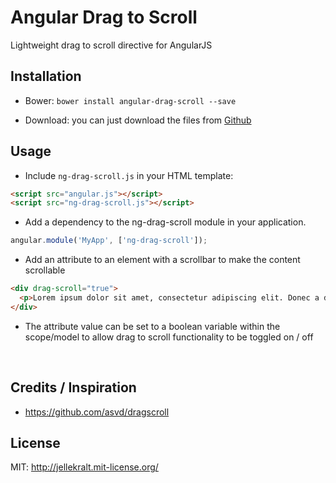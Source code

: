 Angular Drag to Scroll
======================

Lightweight drag to scroll directive for AngularJS

Installation
------------

-   Bower: `bower install angular-drag-scroll --save`

-   Download: you can just download the files from
    [Github](<https://github.com/jellekralt/angular-drag-scroll/archive/master.zip>)

Usage
-----

-   Include `ng-drag-scroll.js` in your HTML template:

~~~~~~~~~~~~~~~~~~~~~~~~~~~~~~~~~~~~~~~~~~~~~~~~~~~~~~~~~~~~~~~~~~~~~~~~~~~ html
<script src="angular.js"></script>
<script src="ng-drag-scroll.js"></script>
~~~~~~~~~~~~~~~~~~~~~~~~~~~~~~~~~~~~~~~~~~~~~~~~~~~~~~~~~~~~~~~~~~~~~~~~~~~~~~~~

-   Add a dependency to the ng-drag-scroll module in your application.

~~~~~~~~~~~~~~~~~~~~~~~~~~~~~~~~~~~~~~~~~~~~~~~~~~~~~~~~~~~~~~~~~~~~~ javascript
angular.module('MyApp', ['ng-drag-scroll']);
~~~~~~~~~~~~~~~~~~~~~~~~~~~~~~~~~~~~~~~~~~~~~~~~~~~~~~~~~~~~~~~~~~~~~~~~~~~~~~~~

-   Add an attribute to an element with a scrollbar to make the content
    scrollable

~~~~~~~~~~~~~~~~~~~~~~~~~~~~~~~~~~~~~~~~~~~~~~~~~~~~~~~~~~~~~~~~~~~~~~~~~~~ html
<div drag-scroll="true">
  <p>Lorem ipsum dolor sit amet, consectetur adipiscing elit. Donec a diam lectus. Sed sit amet ipsum mauris. Maecenas congue ligula ac quam viverra nec consectetur ante hendrerit. Donec et mollis dolor. Praesent et diam eget libero egestas mattis sit amet vitae augue. Nam tincidunt congue enim, ut porta lorem lacinia consectetur. Donec ut libero sed arcu vehicula ultricies a non tortor. Lorem ipsum dolor sit amet, consectetur adipiscing elit. Aenean ut gravida lorem. Ut turpis felis, pulvinar a semper sed, adipiscing id dolor. Pellentesque auctor nisi id magna consequat sagittis. Curabitur dapibus enim sit amet elit pharetra tincidunt feugiat nisl imperdiet. Ut convallis libero in urna ultrices accumsan. Donec sed odio eros. Donec viverra mi quis quam pulvinar at malesuada arcu rhoncus. Cum sociis natoque penatibus et magnis dis parturient montes, nascetur ridiculus mus. In rutrum accumsan ultricies. Mauris vitae nisi at sem facilisis semper ac in est.</p>
</div>
~~~~~~~~~~~~~~~~~~~~~~~~~~~~~~~~~~~~~~~~~~~~~~~~~~~~~~~~~~~~~~~~~~~~~~~~~~~~~~~~

-   The attribute value can be set to a boolean variable within the scope/model
    to allow drag to scroll functionality to be toggled on / off

 

Credits / Inspiration
---------------------

-   https://github.com/asvd/dragscroll

License
-------

MIT: http://jellekralt.mit-license.org/
